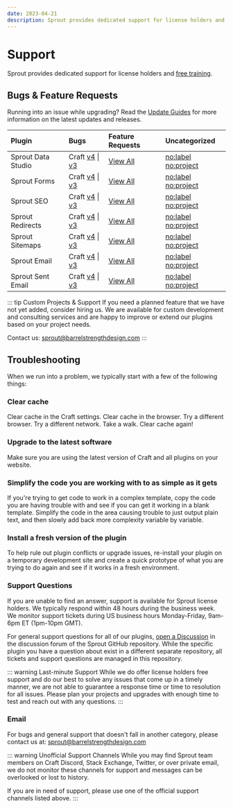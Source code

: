 ```yaml
---
date: 2023-04-21
description: Sprout provides dedicated support for license holders and free training.
---
```


# Support

Sprout provides dedicated support for license holders and [free training](./training.md).

## Bugs & Feature Requests

Running into an issue while upgrading? Read the [Update Guides](../update-guides/README.md) for more information on the latest updates and releases.

| Plugin            | Bugs                                       | Feature Requests     | Uncategorized    |
|:----------------- |:-------------------                        |:-------------------- |:------------------- |
| Sprout Data Studio | Craft [v4][#Reports4B] \| [v3][#Reports3B]    | [View All][#ReportsFR]  | [no:label][#ReportsNL] [no:project][#ReportsNP] |
| Sprout Forms      | Craft [v4][#Forms4B] \| [v3][#Forms3B]      | [View All][#FormsFR]    | [no:label][#FormsNL] [no:project][#FormsNP]   |
| Sprout SEO        | Craft [v4][#Seo4B] \| [v3][#Seo3B]        | [View All][#SeoFR]      | [no:label][#SeoNL] [no:project][#SeoNP]     |
| Sprout Redirects  | Craft [v4][#Redirects4B] \| [v3][#Redirects3B]  | [View All][#RedirectsFR]| [no:label][#RedirectsNL] [no:project][#RedirectsNP] |
| Sprout Sitemaps   | Craft [v4][#Sitemaps4B] \| [v3][#Sitemaps3B]   | [View All][#SitemapsFR] | [no:label][#SitemapsNL] [no:project][#SitemapsNP] |
| Sprout Email      | Craft [v4][#Email4B] \| [v3][#Email3B]      | [View All][#EmailFR]    | [no:label][#EmailNL] [no:project][#EmailNP]   |
| Sprout Sent Email | Craft [v4][#SentEmail4B] \| [v3][#SentEmail3B]      | [View All][#SentEmailFR]    | [no:label][#SentEmailNL] [no:project][#SentEmailNP] |

::: tip Custom Projects & Support
If you need a planned feature that we have not yet added, consider hiring us. We are available for custom development and consulting services and are happy to improve or extend our plugins based on your project needs.

Contact us: [sprout@barrelstrengthdesign.com](mailto:sprout@barrelstrengthdesign.com)
:::

## Troubleshooting

When we run into a problem, we typically start with a few of the following things:

### Clear cache

Clear cache in the Craft settings. Clear cache in the browser. Try a different browser. Try a different network. Take a walk. Clear cache again!

### Upgrade to the latest software

Make sure you are using the latest version of Craft and all plugins on your website.

### Simplify the code you are working with to as simple as it gets

If you're trying to get code to work in a complex template, copy the code you are having trouble with and see if you can get it working in a blank template. Simplify the code in the area causing trouble to just output plain text, and then slowly add back more complexity variable by variable.

### Install a fresh version of the plugin

To help rule out plugin conflicts or upgrade issues, re-install your plugin on a temporary development site and create a quick prototype of what you are trying to do again and see if it works in a fresh environment.

### Support Questions

If you are unable to find an answer, support is available for Sprout license holders. We typically respond within 48 hours during the business week. We monitor support tickets during US business hours Monday-Friday, 9am-6pm ET (1pm-10pm GMT).

For general support questions for all of our plugins, [open a Discussion](https://github.com/barrelstrength/sprout/discussions/categories/q-a) in the discussion forum of the Sprout GitHub repository. While the specific plugin you have a question about exist in a different separate repository, all tickets and support questions are managed in this repository. 

::: warning Last-minute Support
While we do offer license holders free support and do our best to solve any issues that come up in a timely manner, we are not able to guarantee a response time or time to resolution for all issues. Please plan your projects and upgrades with enough time to test and reach out with any questions.
:::

### Email

For bugs and general support that doesn't fall in another category, please contact us at: [sprout@barrelstrengthdesign.com](mailto:sprout@barrelstrengthdesign.com)

::: warning Unofficial Support Channels
While you may find Sprout team members on Craft Discord, Stack Exchange, Twitter, or over private email, we do not monitor these channels for support and messages can be overlooked or lost to history.

If you are in need of support, please use one of the official support channels listed above.
:::


[#Forms3B]: https://github.com/barrelstrength/craft-sprout-forms/issues?q=is%3Aissue+is%3Aopen+label%3Abug+label%3Ac3

[#Seo3B]: https://github.com/barrelstrength/craft-sprout-seo/issues?&q=is%3Aissue+is%3Aopen+label%3Abug+label%3Ac3

[#Redirects3B]: https://github.com/barrelstrength/craft-sprout-redirects/issues?q=is%3Aissue+is%3Aopen+label%3Abug+label%3Ac3

[#Sitemaps3B]: https://github.com/barrelstrength/craft-sprout-sitemaps/issues?q=is%3Aissue+is%3Aopen+label%3Abug+label%3Ac3

[#Email3B]: https://github.com/barrelstrength/craft-sprout-email/issues?q=is%3Aissue+is%3Aopen+label%3Abug+label%3Ac3

[#SentEmail3B]: https://github.com/barrelstrength/craft-sprout-sent-email/issues?q=is%3Aissue+is%3Aopen+label%3Abug+label%3Ac3

[#Reports3B]: https://github.com/barrelstrength/craft-sprout-data-studio/issues?q=is%3Aissue+is%3Aopen+label%3Abug+label%3Ac3

[#Forms4B]: https://github.com/barrelstrength/craft-sprout-forms/issues?q=is%3Aissue+is%3Aopen+label%3Abug+label%3Ac4

[#Seo4B]: https://github.com/barrelstrength/craft-sprout-seo/issues?&q=is%3Aissue+is%3Aopen+label%3Abug+label%3Ac4

[#Redirects4B]: https://github.com/barrelstrength/craft-sprout-redirects/issues?q=is%3Aissue+is%3Aopen+label%3Abug+label%3Ac4

[#Sitemaps4B]: https://github.com/barrelstrength/craft-sprout-sitemaps/issues?q=is%3Aissue+is%3Aopen+label%3Abug+label%3Ac4

[#Email4B]: https://github.com/barrelstrength/craft-sprout-email/issues?q=is%3Aissue+is%3Aopen+label%3Abug+label%3Ac4

[#SentEmail4B]: https://github.com/barrelstrength/craft-sprout-sent-email/issues?q=is%3Aissue+is%3Aopen+label%3Abug+label%3Ac4

[#Reports4B]: https://github.com/barrelstrength/craft-sprout-data-studio/issues?q=is%3Aissue+is%3Aopen+label%3Abug+label%3Ac4

[#FormsFR]: https://github.com/barrelstrength/craft-sprout-forms/issues?q=is%3Aopen+is%3Aissue+label%3Afeature

[#SeoFR]: https://github.com/barrelstrength/craft-sprout-seo/issues?q=is%3Aopen+is%3Aissue+label%3Afeature

[#RedirectsFR]: https://github.com/barrelstrength/craft-sprout-redirects/issues?q=is%3Aopen+is%3Aissue+label%3Afeature

[#SitemapsFR]: https://github.com/barrelstrength/craft-sprout-sitemaps/issues?q=is%3Aopen+is%3Aissue+label%3Afeature

[#EmailFR]: https://github.com/barrelstrength/craft-sprout-email/issues?q=is%3Aopen+is%3Aissue+label%3Afeature

[#SentEmailFR]: https://github.com/barrelstrength/craft-sprout-sent-email/issues?q=is%3Aopen+is%3Aissue+label%3Afeature

[#ReportsFR]: https://github.com/barrelstrength/craft-sprout-data-studio/issues?q=is%3Aopen+is%3Aissue+label%3Afeature

[#FormsNL]: https://github.com/barrelstrength/craft-sprout-forms/issues?q=is%3Aissue+is%3Aopen+no%3Alabel

[#SeoNL]: https://github.com/barrelstrength/craft-sprout-seo/issues?q=is%3Aissue+is%3Aopen+no%3Alabel

[#RedirectsNL]: https://github.com/barrelstrength/craft-sprout-redirects/issues?q=is%3Aissue+is%3Aopen+no%3Alabel

[#SitemapsNL]: https://github.com/barrelstrength/craft-sprout-sitemaps/issues?q=is%3Aissue+is%3Aopen+no%3Alabel

[#EmailNL]: https://github.com/barrelstrength/craft-sprout-email/issues?q=is%3Aissue+is%3Aopen+no%3Alabel

[#SentEmailNL]: https://github.com/barrelstrength/craft-sprout-sent-email/issues?q=is%3Aissue+is%3Aopen+no%3Alabel

[#ReportsNL]: https://github.com/barrelstrength/craft-sprout-data-studio/issues?q=is%3Aissue+is%3Aopen+no%3Alabel

[#FormsNP]: https://github.com/barrelstrength/craft-sprout-forms/issues?q=is%3Aissue+is%3Aopen+no%3Aproject

[#SeoNP]: https://github.com/barrelstrength/craft-sprout-seo/issues?q=is%3Aissue+is%3Aopen+no%3Aproject

[#RedirectsNP]: https://github.com/barrelstrength/craft-sprout-redirects/issues?q=is%3Aissue+is%3Aopen+no%3Aproject

[#SitemapsNP]: https://github.com/barrelstrength/craft-sprout-sitemaps/issues?q=is%3Aissue+is%3Aopen+no%3Aproject

[#EmailNP]: https://github.com/barrelstrength/craft-sprout-email/issues?q=is%3Aissue+is%3Aopen+no%3Aproject

[#SentEmailNP]: https://github.com/barrelstrength/craft-sprout-sent-email/issues?q=is%3Aissue+is%3Aopen+no%3Aproject

[#ReportsNP]: https://github.com/barrelstrength/craft-sprout-data-studio/issues?q=is%3Aissue+is%3Aopen+no%3Aproject

